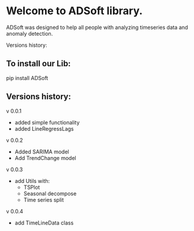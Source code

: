 # Welcome to ADSoft library. 

ADSoft was designed to help all people with analyzing timeseries data and anomaly detection.

Versions history:
## To install our Lib:
 pip install ADSoft
## Versions history:

v 0.0.1
* added simple functionality
* added LineRegressLags

v 0.0.2
* Added SARIMA model
* Add TrendChange model

v 0.0.3
* add Utils with:
    * TSPlot
    * Seasonal decompose
    * Time series split

v 0.0.4
* add TimeLineData class